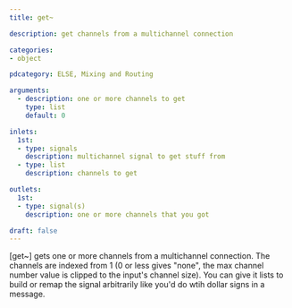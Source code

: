```yaml
---
title: get~

description: get channels from a multichannel connection

categories:
- object

pdcategory: ELSE, Mixing and Routing

arguments:
  - description: one or more channels to get
    type: list
    default: 0

inlets:
  1st:
  - type: signals
    description: multichannel signal to get stuff from
  - type: list
    description: channels to get

outlets:
  1st:
  - type: signal(s)
    description: one or more channels that you got

draft: false
---
```


[get~] gets one or more channels from a multichannel connection. The channels are indexed from 1 (0 or less gives "none", the max channel number value is clipped to the input's channel size). You can give it lists to build or remap the signal arbitrarily like you'd do wtih dollar signs in a message.

